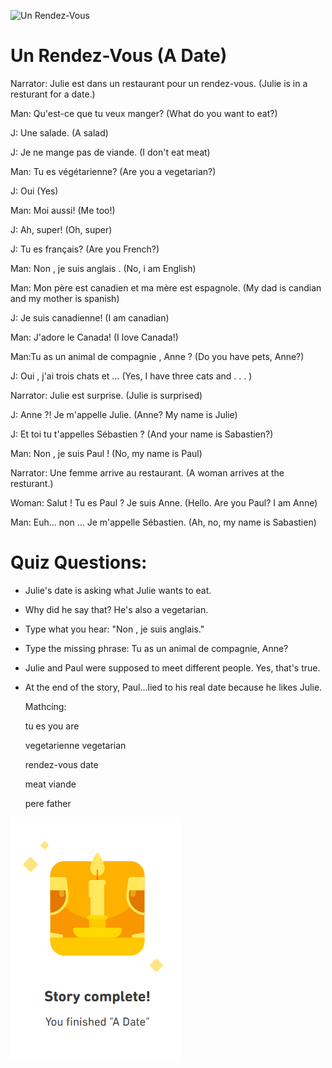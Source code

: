 ![Un Rendez-Vous](https://stories-cdn.duolingo.com/image/df24f7756b139f6eda927eb776621b9febe1a3f1.svg)

# Un Rendez-Vous (A Date) 

Narrator: Julie est dans un restaurant pour un rendez-vous.  (Julie is in a resturant for a date.)

Man: Qu'est-ce que tu veux manger?  (What do you want to eat?)

J: Une salade. (A salad)

J: Je ne mange pas de viande. (I don't eat meat)

Man: Tu es végétarienne? (Are you a vegetarian?) 

J: Oui (Yes)

Man: Moi aussi! (Me too!)

J:  Ah, super! (Oh, super)

J: Tu es français? (Are you French?)

Man: Non , je suis anglais .  (No, i am English)

Man: Mon père est canadien et ma mère est espagnole. (My dad is candian and my mother is spanish) 

J: Je suis canadienne! (I am canadian)

Man: J'adore le Canada! (I love Canada!)

Man:Tu as un animal de compagnie , Anne ?  (Do you have pets, Anne?)

J: Oui , j'ai trois chats et …  (Yes, I have three cats and . . . ) 

Narrator: Julie est surprise. (Julie is surprised)

J: Anne ?! Je m'appelle Julie.  (Anne?  My name is Julie)

J: Et toi tu t'appelles Sébastien ?  (And your name is Sabastien?)

Man: Non , je suis Paul !  (No, my name is Paul) 

Narrator: Une femme arrive au restaurant.  (A woman arrives at the resturant.) 

Woman: Salut  ! Tu es Paul ? Je suis Anne.  (Hello.  Are you Paul?  I am Anne)

Man: Euh... non ... Je m'appelle Sébastien.  (Ah, no, my name is Sabastien) 


# Quiz Questions: 
* Julie's date is asking what Julie wants to eat. 
*  Why did he say that?  He's also a vegetarian.
*  Type what you hear: "Non , je suis anglais." 
*  Type the missing phrase: Tu as un animal de compagnie, Anne? 
*  Julie and Paul were supposed to meet different people. Yes, that's true. 
*  At the end of the story, Paul…lied to his real date because he likes Julie.


      Mathcing: 
      
      tu es             you are 
      
      vegetarienne      vegetarian 
      
      rendez-vous       date 
      
      meat              viande 
      
      pere              father 
      
![a date](https://github.com/EO4wellness/T-I-L/blob/main/polyglot/la-otra/French/Stories/2021-03-02-a-date.png)      
